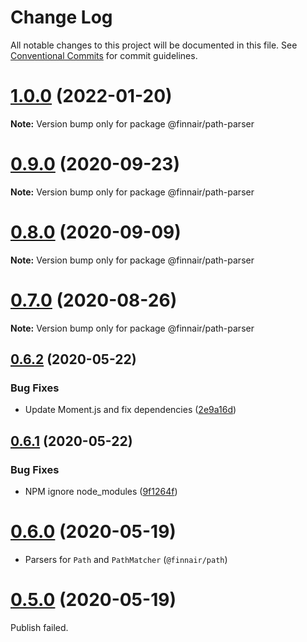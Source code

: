 # Change Log

All notable changes to this project will be documented in this file.
See [Conventional Commits](https://conventionalcommits.org) for commit guidelines.

# [1.0.0](https://github.com/finnair/v-validation/compare/v0.9.1...v1.0.0) (2022-01-20)

**Note:** Version bump only for package @finnair/path-parser





# [0.9.0](https://github.com/finnair/v-validation/compare/v0.8.0...v0.9.0) (2020-09-23)

**Note:** Version bump only for package @finnair/path-parser





# [0.8.0](https://github.com/finnair/v-validation/compare/v0.7.0...v0.8.0) (2020-09-09)

**Note:** Version bump only for package @finnair/path-parser





# [0.7.0](https://github.com/finnair/v-validation/compare/v0.6.2...v0.7.0) (2020-08-26)

**Note:** Version bump only for package @finnair/path-parser





## [0.6.2](https://github.com/finnair/v-validation/compare/v0.6.1...v0.6.2) (2020-05-22)


### Bug Fixes

* Update Moment.js and fix dependencies ([2e9a16d](https://github.com/finnair/v-validation/commit/2e9a16d297994a557133a853ed6556d16552c21a))





## [0.6.1](https://github.com/finnair/v-validation/compare/v0.6.0...v0.6.1) (2020-05-22)


### Bug Fixes

* NPM ignore node_modules ([9f1264f](https://github.com/finnair/v-validation/commit/9f1264f5086e406d30f94f5a47aa3fb6956d725a))





# [0.6.0](https://github.com/finnair/v-validation/compare/v0.5.0...v0.6.0) (2020-05-19)

- Parsers for `Path` and `PathMatcher` (`@finnair/path`)

# [0.5.0](https://github.com/finnair/v-validation/compare/v0.4.0...v0.5.0) (2020-05-19)

Publish failed.
